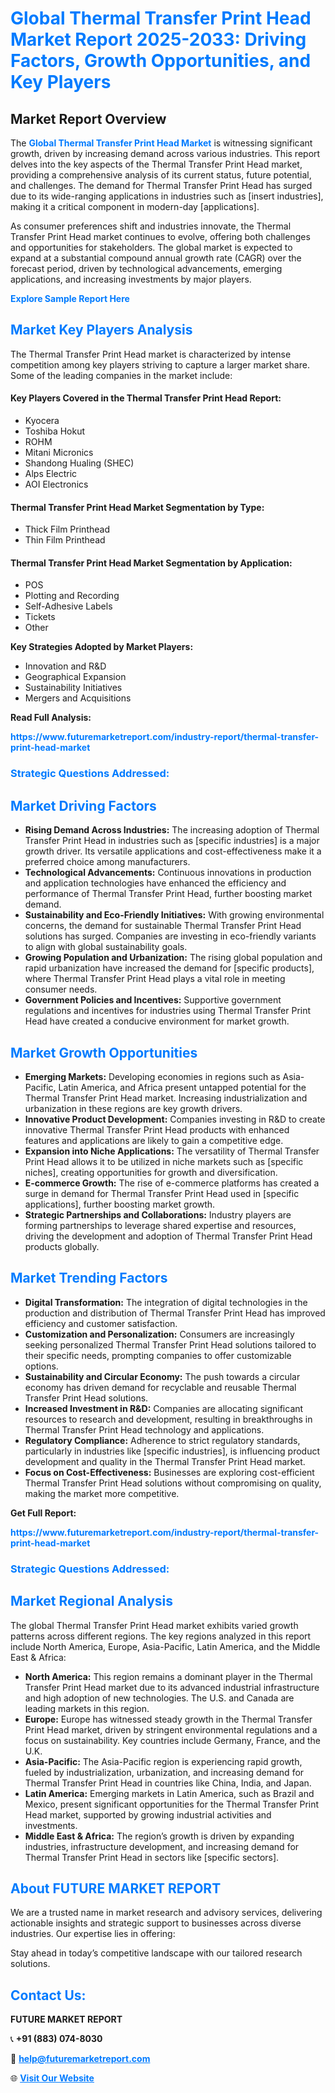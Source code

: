 <h1 style="color: #007BFF;">Global Thermal Transfer Print Head Market Report 2025-2033: Driving Factors, Growth Opportunities, and Key Players</h1>

<section id="overview">
<h2>Market Report Overview</h2>
<p>The <a href="https://www.futuremarketreport.com/industry-report/thermal-transfer-print-head-market" style="color: #007BFF; text-decoration: none;"><strong>Global Thermal Transfer Print Head Market</strong></a> is witnessing significant growth, driven by increasing demand across various industries. This report delves into the key aspects of the Thermal Transfer Print Head market, providing a comprehensive analysis of its current status, future potential, and challenges. The demand for Thermal Transfer Print Head has surged due to its wide-ranging applications in industries such as [insert industries], making it a critical component in modern-day [applications].</p>
<p>As consumer preferences shift and industries innovate, the Thermal Transfer Print Head market continues to evolve, offering both challenges and opportunities for stakeholders. The global market is expected to expand at a substantial compound annual growth rate (CAGR) over the forecast period, driven by technological advancements, emerging applications, and increasing investments by major players.</p>
</section>

<section id="overview">
<p><a href="https://www.futuremarketreport.com/request-sample/reportId=116118" style="color: #007BFF; text-decoration: none;"><strong>Explore Sample Report Here</strong></a></p>
</section>

<section id="key-players">
<h2 style="color: #007BFF;">Market Key Players Analysis</h2>
<p>The Thermal Transfer Print Head market is characterized by intense competition among key players striving to capture a larger market share. Some of the leading companies in the market include:</p>
<h4>Key Players Covered in the Thermal Transfer Print Head Report:</h4>
<ul><li>Kyocera</li><li>Toshiba Hokut</li><li>ROHM</li><li>Mitani Micronics</li><li>Shandong Hualing (SHEC)</li><li>Alps Electric</li><li>AOI Electronics</li></ul>
<h4>Thermal Transfer Print Head Market Segmentation by Type:</h4>
<ul><li>Thick Film Printhead</li><li>Thin Film Printhead</li></ul>

<h4>Thermal Transfer Print Head Market Segmentation by Application:</h4>
<ul><li>POS</li><li>Plotting and Recording</li><li>Self-Adhesive Labels</li><li>Tickets</li><li>Other</li></ul>
<p><strong>Key Strategies Adopted by Market Players:</strong></p>
<ul>
<li>Innovation and R&D</li>
<li>Geographical Expansion</li>
<li>Sustainability Initiatives</li>
<li>Mergers and Acquisitions</li>
</ul>
</section>

<section>
<p><strong>Read Full Analysis: </strong></p><a href="https://www.futuremarketreport.com/industry-report/thermal-transfer-print-head-market" style="color: #007BFF; text-decoration: none;"><strong>https://www.futuremarketreport.com/industry-report/thermal-transfer-print-head-market</strong></a>
<h3 style="color: #007BFF;">Strategic Questions Addressed:</h3>
</section>

<section id="driving-factors">
<h2 style="color: #007BFF;">Market Driving Factors</h2>
<ul>
<li><strong>Rising Demand Across Industries:</strong> The increasing adoption of Thermal Transfer Print Head in industries such as [specific industries] is a major growth driver. Its versatile applications and cost-effectiveness make it a preferred choice among manufacturers.</li>
<li><strong>Technological Advancements:</strong> Continuous innovations in production and application technologies have enhanced the efficiency and performance of Thermal Transfer Print Head, further boosting market demand.</li>
<li><strong>Sustainability and Eco-Friendly Initiatives:</strong> With growing environmental concerns, the demand for sustainable Thermal Transfer Print Head solutions has surged. Companies are investing in eco-friendly variants to align with global sustainability goals.</li>
<li><strong>Growing Population and Urbanization:</strong> The rising global population and rapid urbanization have increased the demand for [specific products], where Thermal Transfer Print Head plays a vital role in meeting consumer needs.</li>
<li><strong>Government Policies and Incentives:</strong> Supportive government regulations and incentives for industries using Thermal Transfer Print Head have created a conducive environment for market growth.</li>
</ul>
</section>

<section id="growth-opportunities">
<h2 style="color: #007BFF;">Market Growth Opportunities</h2>
<ul>
<li><strong>Emerging Markets:</strong> Developing economies in regions such as Asia-Pacific, Latin America, and Africa present untapped potential for the Thermal Transfer Print Head market. Increasing industrialization and urbanization in these regions are key growth drivers.</li>
<li><strong>Innovative Product Development:</strong> Companies investing in R&D to create innovative Thermal Transfer Print Head products with enhanced features and applications are likely to gain a competitive edge.</li>
<li><strong>Expansion into Niche Applications:</strong> The versatility of Thermal Transfer Print Head allows it to be utilized in niche markets such as [specific niches], creating opportunities for growth and diversification.</li>
<li><strong>E-commerce Growth:</strong> The rise of e-commerce platforms has created a surge in demand for Thermal Transfer Print Head used in [specific applications], further boosting market growth.</li>
<li><strong>Strategic Partnerships and Collaborations:</strong> Industry players are forming partnerships to leverage shared expertise and resources, driving the development and adoption of Thermal Transfer Print Head products globally.</li>
</ul>
</section>

<section id="trending-factors">
<h2 style="color: #007BFF;">Market Trending Factors</h2>
<ul>
<li><strong>Digital Transformation:</strong> The integration of digital technologies in the production and distribution of Thermal Transfer Print Head has improved efficiency and customer satisfaction.</li>
<li><strong>Customization and Personalization:</strong> Consumers are increasingly seeking personalized Thermal Transfer Print Head solutions tailored to their specific needs, prompting companies to offer customizable options.</li>
<li><strong>Sustainability and Circular Economy:</strong> The push towards a circular economy has driven demand for recyclable and reusable Thermal Transfer Print Head solutions.</li>
<li><strong>Increased Investment in R&D:</strong> Companies are allocating significant resources to research and development, resulting in breakthroughs in Thermal Transfer Print Head technology and applications.</li>
<li><strong>Regulatory Compliance:</strong> Adherence to strict regulatory standards, particularly in industries like [specific industries], is influencing product development and quality in the Thermal Transfer Print Head market.</li>
<li><strong>Focus on Cost-Effectiveness:</strong> Businesses are exploring cost-efficient Thermal Transfer Print Head solutions without compromising on quality, making the market more competitive.</li>
</ul>
</section>

<section>
<p><strong>Get Full Report: </strong></p><a href="https://www.futuremarketreport.com/industry-report/thermal-transfer-print-head-market" style="color: #007BFF; text-decoration: none;"><strong>https://www.futuremarketreport.com/industry-report/thermal-transfer-print-head-market</strong></a>
<h3 style="color: #007BFF;">Strategic Questions Addressed:</h3>
</section>


<section id="regional-analysis">
<h2 style="color: #007BFF;">Market Regional Analysis</h2>
<p>The global Thermal Transfer Print Head market exhibits varied growth patterns across different regions. The key regions analyzed in this report include North America, Europe, Asia-Pacific, Latin America, and the Middle East & Africa:</p>
<ul>
<li><strong>North America:</strong> This region remains a dominant player in the Thermal Transfer Print Head market due to its advanced industrial infrastructure and high adoption of new technologies. The U.S. and Canada are leading markets in this region.</li>
<li><strong>Europe:</strong> Europe has witnessed steady growth in the Thermal Transfer Print Head market, driven by stringent environmental regulations and a focus on sustainability. Key countries include Germany, France, and the U.K.</li>
<li><strong>Asia-Pacific:</strong> The Asia-Pacific region is experiencing rapid growth, fueled by industrialization, urbanization, and increasing demand for Thermal Transfer Print Head in countries like China, India, and Japan.</li>
<li><strong>Latin America:</strong> Emerging markets in Latin America, such as Brazil and Mexico, present significant opportunities for the Thermal Transfer Print Head market, supported by growing industrial activities and investments.</li>
<li><strong>Middle East & Africa:</strong> The region’s growth is driven by expanding industries, infrastructure development, and increasing demand for Thermal Transfer Print Head in sectors like [specific sectors].</li>
</ul>
</section>

<footer>
<h2 style="color: #007BFF;">About FUTURE MARKET REPORT</h2>
<p>We are a trusted name in market research and advisory services, delivering actionable insights and strategic support to businesses across diverse industries. Our expertise lies in offering:</p>

<p>Stay ahead in today’s competitive landscape with our tailored research solutions.</p>

<h2 style="color: #007BFF;">Contact Us:</h2>
<p><strong>FUTURE MARKET REPORT</strong></p>
<p>📞 <strong>+91 (883) 074-8030</strong></p>
<p>📧 <strong><a href="mailto:help@futuremarketreport.com" style="color: #007BFF;">help@futuremarketreport.com</a></strong></p>
<p>🌐 <strong><a href="https://www.futuremarketreport.com/" style="color: #007BFF;">Visit Our Website</a></strong></p>
</footer>